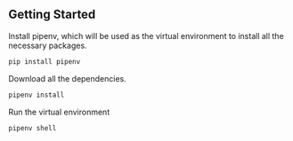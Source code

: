 ## Getting Started

Install pipenv, which will be used as the virtual environment to install all the necessary packages.

```bash
pip install pipenv
```

Download all the dependencies.

```bash
pipenv install
```

Run the virtual environment
```bash
pipenv shell
```